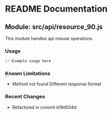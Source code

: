 # README Documentation

## Module: src/api/resource_90.js

This module handles api misuse operations.

### Usage

```python
// Example usage here
```

### Known Limitations

- Method not found Different response format

### Recent Changes

- Refactored in commit b19d504d
